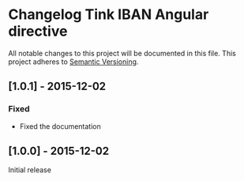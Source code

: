 # Changelog Tink IBAN Angular directive

All notable changes to this project will be documented in this file.
This project adheres to [Semantic Versioning](http://semver.org/).

<!--
## [Unreleased] - [unreleased]

### Added
### Changed
### Deprecated
### Removed
### Fixed
### Security
-->



## [1.0.1] - 2015-12-02

### Fixed
- Fixed the documentation



## [1.0.0] - 2015-12-02

Initial release
